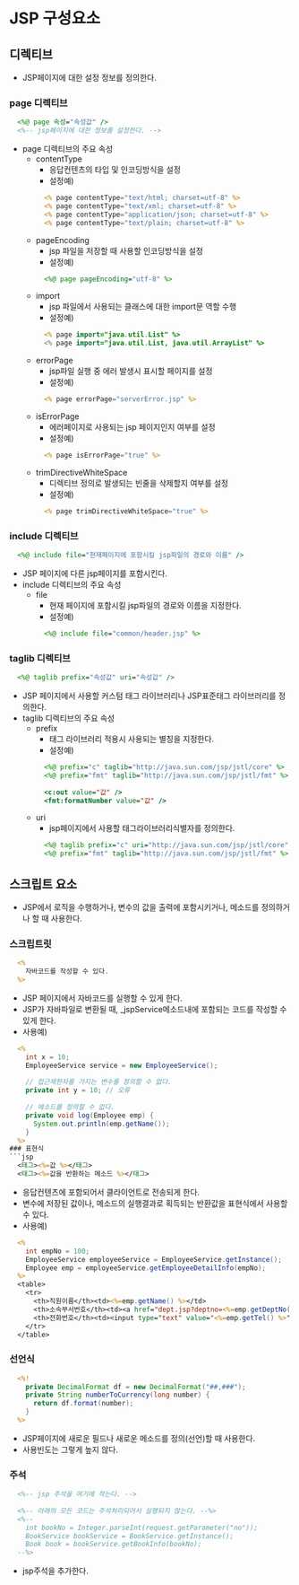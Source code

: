 # JSP 구성요소

## 디렉티브
- JSP페이지에 대한 설정 정보를 정의한다.

### page 디렉티브
```jsp
  <%@ page 속성="속성값" />
  <%-- jsp페이지에 대한 정보를 설정한다. -->
```
- page 디렉티브의 주요 속성
  + contentType
    * 응답컨텐츠의 타입 및 인코딩방식을 설정
    * 설정예)
    ```jsp
      <% page contentType="text/html; charset=utf-8" %>
      <% page contentType="text/xml; charset=utf-8" %>
      <% page contentType="application/json; charset=utf-8" %>
      <% page contentType="text/plain; charset=utf-8" %>
    ```
  + pageEncoding
    * jsp 파일을 저장할 때 사용할 인코딩방식을 설정
    * 설정예)
    ```jsp
      <%@ page pageEncoding="utf-8" %>
    ```
  + import
    * jsp 파일에서 사용되는 클래스에 대한 import문 역할 수행
    * 설정예)
    ```jsp
      <% page import="java.util.List" %>
      <% page import="java.util.List, java.util.ArrayList" %>
    ```
  + errorPage
    * jsp파일 실행 중 에러 발생시 표시할 페이지를 설정
    * 설정예)
    ```jsp
      <% page errorPage="serverError.jsp" %>
    ```
  + isErrorPage
    * 에러페이지로 사용되는 jsp 페이지인지 여부를 설정
    * 설정예)
    ```jsp
      <% page isErrorPage="true" %>
    ```
  + trimDirectiveWhiteSpace
    * 디렉티브 정의로 발생되는 빈줄을 삭제할지 여부를 설정
    * 설정예)
    ```jsp
      <% page trimDirectiveWhiteSpace="true" %>
    ```

### include 디렉티브
```jsp
  <%@ include file="현재페이지에 포함시킬 jsp파일의 경로와 이름" />
```
- JSP 페이지에 다른 jsp페이지를 포함시킨다.
- include 디렉티브의 주요 속성
  + file
    * 현재 페이지에 포함시킬 jsp파일의 경로와 이름을 지정한다.
    * 설정예)
    ```jsp
      <%@ include file="common/header.jsp" %>
    ```
    
### taglib 디렉티브
```jsp
  <%@ taglib prefix="속성값" uri="속성값" />
```
- JSP 페이지에서 사용할 커스텀 태그 라이브러리나 JSP표준태그 라이브러리를 정의한다.
- taglib 디렉티브의 주요 속성
  + prefix
    * 태그 라이브러리 적용시 사용되는 별칭을 지정한다.
    * 설정예)
    ```jsp
      <%@ prefix="c" taglib="http://java.sun.com/jsp/jstl/core" %>
      <%@ prefix="fmt" taglib="http://java.sun.com/jsp/jstl/fmt" %>
      
      <c:out value="값" />
      <fmt:formatNumber value="값" />
    ```
  + uri
    * jsp페이지에서 사용할 태그라이브러리식별자를 정의한다.
    ```jsp
      <%@ taglib prefix="c" uri="http://java.sun.com/jsp/jstl/core" %>
      <%@ prefix="fmt" taglib="http://java.sun.com/jsp/jstl/fmt" %>
    ```

## 스크립트 요소
- JSP에서 로직을 수행하거나, 변수의 값을 출력에 포함시키거나, 메소드를 정의하거나 할 때 사용한다.

### 스크립트릿
```jsp
  <%
    자바코드를 작성할 수 있다.
  %>
```
- JSP 페이지에서 자바코드를 실행할 수 있게 한다.
- JSP가 자바파일로 변환될 때, \_jspService메소드내에 포함되는 코드를 작성할 수 있게 한다.
- 사용예)
```jsp
  <%
    int x = 10;
    EmployeeService service = new EmployeeService();
    
    // 접근제한자를 가지는 변수를 정의할 수 없다.
    private int y = 10;	// 오류
    
    // 메소드를 정의할 수 없다.
    private void log(Employee emp) {
      System.out.println(emp.getName());
    }
  %>
### 표현식
```jsp
  <태그><%=값 %></태그>
  <태그><%=값을 반환하는 메소드 %></태그>
```
- 응답컨텐츠에 포함되어서 클라이언트로 전송되게 한다.
- 변수에 저장된 값이나, 메소드의 실행결과로 획득되는 반환값을 표현식에서 사용할 수 있다.
- 사용예)
```jsp
  <% 
    int empNo = 100;
    EmployeeService employeeService = EmployeeService.getInstance();
    Employee emp = employeeService.getEmployeeDetailInfo(empNo);
  %>
  <table>
    <tr>
      <th>직원이름</th><td><%=emp.getName() %></td>
      <th>소속부서번호</th><td><a href="dept.jsp?deptno=<%=emp.getDeptNo() %>"><%=emp.getDeptNo() %></a></td>
      <th>전화번호</th><td><input type="text" value="<%=emp.getTel() %>" /></td>
    </tr>
  </table>
```
### 선언식
```jsp
  <%!
    private DecimalFormat df = new DecimalFormat("##,###");
    private String numberToCurrency(long number) {
      return df.format(number);
    }
  %>
```
- JSP페이지에 새로운 필드나 새로운 메소드를 정의(선언)할 때 사용한다.
- 사용빈도는 그렇게 높지 않다.

### 주석
```jsp
  <%-- jsp 주석을 여기에 적는다. -->
  
  <%-- 아래의 모든 코드는 주석처리되어서 실행되지 않는다. --%>
  <%--
    int bookNo = Integer.parseInt(request.getParameter("no"));
    BookService bookService = BookService.getInstance();
    Book book = bookService.getBookInfo(bookNo);
  --%>
```
- jsp주석을 추가한다.










